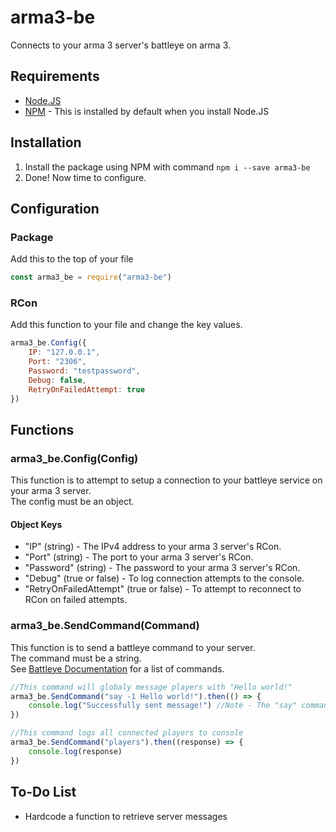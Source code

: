 # arma3-be
Connects to your arma 3 server's battleye on arma 3.

## Requirements
- [Node.JS](https://nodejs.dev/)
- [NPM](https://www.npmjs.com/) - This is installed by default when you install Node.JS

## Installation
1. Install the package using NPM with command `npm i --save arma3-be`
2. Done! Now time to configure.

## Configuration
### Package
Add this to the top of your file
```javascript
const arma3_be = require("arma3-be")
```
### RCon
Add this function to your file and change the key values.
```javascript
arma3_be.Config({
    IP: "127.0.0.1",
    Port: "2306",
    Password: "testpassword",
    Debug: false,
    RetryOnFailedAttempt: true
})
```

## Functions
### arma3_be.Config(Config)
This function is to attempt to setup a connection to your battleye service on your arma 3 server. <br />
The config must be an object.
#### Object Keys
- "IP" (string) - The IPv4 address to your arma 3 server's RCon.
- "Port" (string) - The port to your arma 3 server's RCon.
- "Password" (string) - The password to your arma 3 server's RCon.
- "Debug" (true or false) - To log connection attempts to the console.
- "RetryOnFailedAttempt" (true or false) - To attempt to reconnect to RCon on failed attempts.

### arma3_be.SendCommand(Command)
This function is to send a battleye command to your server. <br />
The command must be a string. <br />
See [Battleye Documentation](https://www.battleye.com/support/documentation/) for a list of commands.
```javascript
//This command will globaly message players with "Hello world!"
arma3_be.SendCommand("say -1 Hello world!").then(() => {
    console.log("Successfully sent message!") //Note - The "say" command has no response
})

//This command logs all connected players to console
arma3_be.SendCommand("players").then((response) => {
    console.log(response)
})
```

## To-Do List
- Hardcode a function to retrieve server messages